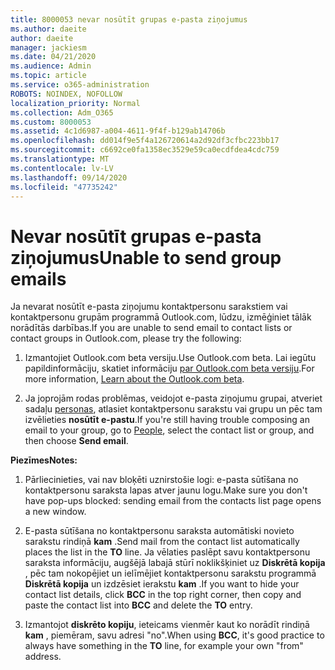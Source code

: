```yaml
---
title: 8000053 nevar nosūtīt grupas e-pasta ziņojumus
ms.author: daeite
author: daeite
manager: jackiesm
ms.date: 04/21/2020
ms.audience: Admin
ms.topic: article
ms.service: o365-administration
ROBOTS: NOINDEX, NOFOLLOW
localization_priority: Normal
ms.collection: Adm_O365
ms.custom: 8000053
ms.assetid: 4c1d6987-a004-4611-9f4f-b129ab14706b
ms.openlocfilehash: dd014f9e5f4a126720614a2d92df3cfbc223bb17
ms.sourcegitcommit: c6692ce0fa1358ec3529e59ca0ecdfdea4cdc759
ms.translationtype: MT
ms.contentlocale: lv-LV
ms.lasthandoff: 09/14/2020
ms.locfileid: "47735242"
---
```

# <a name="unable-to-send-group-emails"></a><span data-ttu-id="9b30a-102">Nevar nosūtīt grupas e-pasta ziņojumus</span><span class="sxs-lookup"><span data-stu-id="9b30a-102">Unable to send group emails</span></span>

<span data-ttu-id="9b30a-103">Ja nevarat nosūtīt e-pasta ziņojumu kontaktpersonu sarakstiem vai kontaktpersonu grupām programmā Outlook.com, lūdzu, izmēģiniet tālāk norādītās darbības.</span><span class="sxs-lookup"><span data-stu-id="9b30a-103">If you are unable to send email to contact lists or contact groups in Outlook.com, please try the following:</span></span>
  
1. <span data-ttu-id="9b30a-104">Izmantojiet Outlook.com beta versiju.</span><span class="sxs-lookup"><span data-stu-id="9b30a-104">Use Outlook.com beta.</span></span> <span data-ttu-id="9b30a-105">Lai iegūtu papildinformāciju, skatiet informāciju [par Outlook.com beta versiju](https://support.office.com/article/e2261c7f-d413-4084-8f22-21282f42d8cf).</span><span class="sxs-lookup"><span data-stu-id="9b30a-105">For more information, [Learn about the Outlook.com beta](https://support.office.com/article/e2261c7f-d413-4084-8f22-21282f42d8cf).</span></span>
    
2. <span data-ttu-id="9b30a-106">Ja joprojām rodas problēmas, veidojot e-pasta ziņojumu grupai, atveriet sadaļu [personas](https://outlook.live.com/people/), atlasiet kontaktpersonu sarakstu vai grupu un pēc tam izvēlieties **nosūtīt e-pastu**.</span><span class="sxs-lookup"><span data-stu-id="9b30a-106">If you're still having trouble composing an email to your group, go to [People](https://outlook.live.com/people/), select the contact list or group, and then choose **Send email**.</span></span>
    
 <span data-ttu-id="9b30a-107">**Piezīmes**</span><span class="sxs-lookup"><span data-stu-id="9b30a-107">**Notes:**</span></span>
  
1. <span data-ttu-id="9b30a-108">Pārliecinieties, vai nav bloķēti uznirstošie logi: e-pasta sūtīšana no kontaktpersonu saraksta lapas atver jaunu logu.</span><span class="sxs-lookup"><span data-stu-id="9b30a-108">Make sure you don't have pop-ups blocked: sending email from the contacts list page opens a new window.</span></span>
    
2. <span data-ttu-id="9b30a-109">E-pasta sūtīšana no kontaktpersonu saraksta automātiski novieto sarakstu rindiņā **kam** .</span><span class="sxs-lookup"><span data-stu-id="9b30a-109">Send mail from the contact list automatically places the list in the **TO** line.</span></span> <span data-ttu-id="9b30a-110">Ja vēlaties paslēpt savu kontaktpersonu saraksta informāciju, augšējā labajā stūrī noklikšķiniet uz **Diskrētā kopija** , pēc tam nokopējiet un ielīmējiet kontaktpersonu sarakstu programmā **Diskrētā kopija** un izdzēsiet ierakstu **kam** .</span><span class="sxs-lookup"><span data-stu-id="9b30a-110">If you want to hide your contact list details, click **BCC** in the top right corner, then copy and paste the contact list into **BCC** and delete the **TO** entry.</span></span> 
    
3. <span data-ttu-id="9b30a-111">Izmantojot **diskrēto kopiju**, ieteicams vienmēr kaut ko norādīt rindiņā **kam** , piemēram, savu adresi "no".</span><span class="sxs-lookup"><span data-stu-id="9b30a-111">When using **BCC**, it's good practice to always have something in the **TO** line, for example your own "from" address.</span></span> 
    


